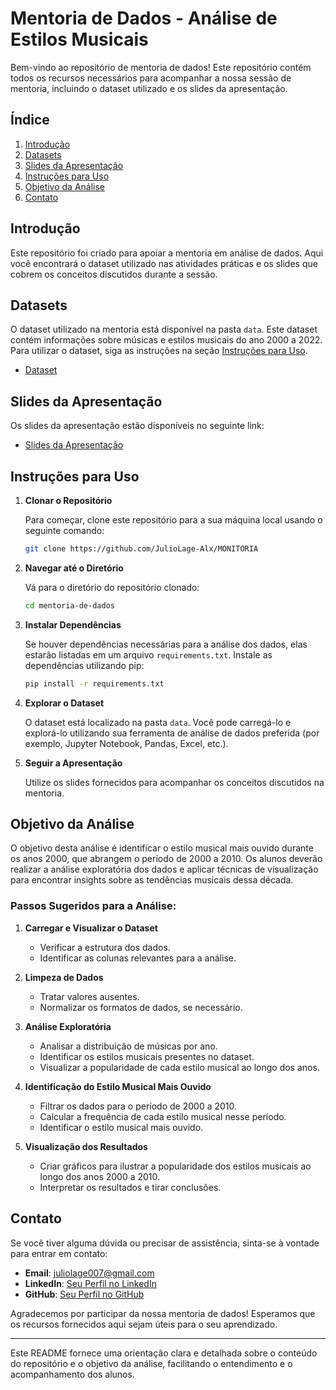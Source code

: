 
# Mentoria de Dados - Análise de Estilos Musicais

Bem-vindo ao repositório de mentoria de dados! Este repositório contém todos os recursos necessários para acompanhar a nossa sessão de mentoria, incluindo o dataset utilizado e os slides da apresentação.

## Índice

1. [Introdução](#introdução)
2. [Datasets](#datasets)
3. [Slides da Apresentação](#slides-da-apresentação)
4. [Instruções para Uso](#instruções-para-uso)
5. [Objetivo da Análise](#objetivo-da-análise)
6. [Contato](#contato)

## Introdução

Este repositório foi criado para apoiar a mentoria em análise de dados. Aqui você encontrará o dataset utilizado nas atividades práticas e os slides que cobrem os conceitos discutidos durante a sessão.

## Datasets

O dataset utilizado na mentoria está disponível na pasta `data`. Este dataset contém informações sobre músicas e estilos musicais do ano 2000 a 2022. Para utilizar o dataset, siga as instruções na seção [Instruções para Uso](#instruções-para-uso).

- [Dataset](Conteudo\track.xlsx)

## Slides da Apresentação

Os slides da apresentação estão disponíveis no seguinte link:

- [Slides da Apresentação](https://www.canva.com/design/DAGEfOFPTR0/mZgrJfqdHUot9WLw_nvQ2w/edit?utm_content=DAGEfOFPTR0&utm_campaign=designshare&utm_medium=link2&utm_source=sharebutton)

## Instruções para Uso

1. **Clonar o Repositório**

   Para começar, clone este repositório para a sua máquina local usando o seguinte comando:

   ```bash
   git clone https://github.com/JulioLage-Alx/MONITORIA
   ```

2. **Navegar até o Diretório**

   Vá para o diretório do repositório clonado:

   ```bash
   cd mentoria-de-dados
   ```

3. **Instalar Dependências**

   Se houver dependências necessárias para a análise dos dados, elas estarão listadas em um arquivo `requirements.txt`. Instale as dependências utilizando pip:

   ```bash
   pip install -r requirements.txt
   ```

4. **Explorar o Dataset**

   O dataset está localizado na pasta `data`. Você pode carregá-lo e explorá-lo utilizando sua ferramenta de análise de dados preferida (por exemplo, Jupyter Notebook, Pandas, Excel, etc.).

5. **Seguir a Apresentação**

   Utilize os slides fornecidos para acompanhar os conceitos discutidos na mentoria.

## Objetivo da Análise

O objetivo desta análise é identificar o estilo musical mais ouvido durante os anos 2000, que abrangem o período de 2000 a 2010. Os alunos deverão realizar a análise exploratória dos dados e aplicar técnicas de visualização para encontrar insights sobre as tendências musicais dessa década.

### Passos Sugeridos para a Análise:

1. **Carregar e Visualizar o Dataset**
   - Verificar a estrutura dos dados.
   - Identificar as colunas relevantes para a análise.

2. **Limpeza de Dados**
   - Tratar valores ausentes.
   - Normalizar os formatos de dados, se necessário.

3. **Análise Exploratória**
   - Analisar a distribuição de músicas por ano.
   - Identificar os estilos musicais presentes no dataset.
   - Visualizar a popularidade de cada estilo musical ao longo dos anos.

4. **Identificação do Estilo Musical Mais Ouvido**
   - Filtrar os dados para o período de 2000 a 2010.
   - Calcular a frequência de cada estilo musical nesse período.
   - Identificar o estilo musical mais ouvido.

5. **Visualização dos Resultados**
   - Criar gráficos para ilustrar a popularidade dos estilos musicais ao longo dos anos 2000 a 2010.
   - Interpretar os resultados e tirar conclusões.

## Contato

Se você tiver alguma dúvida ou precisar de assistência, sinta-se à vontade para entrar em contato:

- **Email**: juliolage007@gmail.com
- **LinkedIn**: [Seu Perfil no LinkedIn](https://www.linkedin.com/in/juliolag3/)
- **GitHub**: [Seu Perfil no GitHub](https://github.com/JulioLage-Alx)

Agradecemos por participar da nossa mentoria de dados! Esperamos que os recursos fornecidos aqui sejam úteis para o seu aprendizado.

---

Este README fornece uma orientação clara e detalhada sobre o conteúdo do repositório e o objetivo da análise, facilitando o entendimento e o acompanhamento dos alunos.

